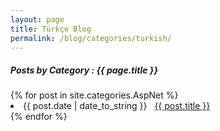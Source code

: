 ```yaml
---
layout: page
title: Türkçe Blog
permalink: /blog/categories/turkish/
---
```


<h5> Posts by Category : {{ page.title }} </h5>

<div class="card">
{% for post in site.categories.AspNet %}
 <li class="category-posts"><span>{{ post.date | date_to_string }}</span> &nbsp; <a href="{{ post.url }}">{{ post.title }}</a></li>
{% endfor %}
</div>